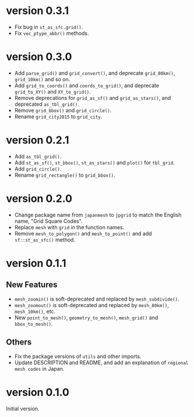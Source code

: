 # version 0.3.1

- Fix bug in `st_as_sfc.grid()`.
- Fix `vec_ptype_abbr()` methods.

# version 0.3.0

- Add `parse_grid()` and `grid_convert()`, and deprecate `grid_80km()`, `grid_10km()` and so on.
- Add `grid_to_coords()` and `coords_to_grid()`, and deprecate `grid_to_XY()` and `XY_to_grid()`.
- Remove deprecations for `grid_as_sf()` and `grid_as_stars()`, and deprecated `as_tbl_grid()`.
- Remove `grid_bbox()` and `grid_circle()`.
- Rename `grid_city2015` to `grid_city`.

# version 0.2.1
- Add `as_tbl_grid()`.
- Add `st_as_sf()`, `st_bbox()`, `st_as_stars()` and `plot()` for `tbl_grid`. 
- Add `grid_circle()`.
- Rename `grid_rectangle()` to `grid_bbox()`.

# version 0.2.0
- Change package name from `japanmesh` to `jpgrid` to match the English name, 
"Grid Square Codes".
- Replace `mesh` with `grid` in the function names.
- Remove `mesh_to_polygon()` and `mesh_to_point()` and add `sf::st_as_sfc()` 
method.

# version 0.1.1
## New Features
- `mesh_zoomin()` is soft-deprecated and replaced by `mesh_subdivide()`.
- `mesh_zoomout()` is soft-deprecated and replaced by `mesh_80km()`, `mesh_10km()`, etc.
-  New `point_to_mesh()`, `geometry_to_mesh()`, `mesh_grid()` and `bbox_to_mesh()`. 
## Others
- Fix the package versions of `utils` and other imports.
- Update DESCRIPTION and README, and add an explanation of `regional mesh codes` in Japan.

# version 0.1.0
Initial version.
